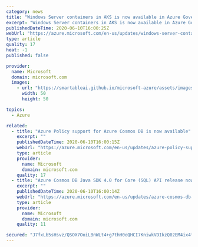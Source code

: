 ```yaml
---
category: news
title: "Windows Server containers in AKS is now available in Azure Government"
excerpt: "Windows Server containers in AKS is now available in Azure Government. "
publishedDateTime: 2020-06-10T16:00:25Z
webUrl: "https://azure.microsoft.com/en-us/updates/windows-server-containers-in-aks-is-now-available-in-azure-government/"
type: article
quality: 17
heat: -1
published: false

provider:
  name: Microsoft
  domain: microsoft.com
  images:
    - url: "https://smartableai.github.io/microsoft-azure/assets/images/organizations/microsoft.com-50x50.jpg"
      width: 50
      height: 50

topics:
  - Azure

related:
  - title: "Azure Policy support for Azure Cosmos DB is now available"
    excerpt: ""
    publishedDateTime: 2020-06-10T16:00:15Z
    webUrl: "https://azure.microsoft.com/en-us/updates/azure-policy-support-for-azure-cosmos-db-is-now-available/"
    type: article
    provider:
      name: Microsoft
      domain: microsoft.com
    quality: 17
  - title: "Azure Cosmos DB Java SDK 4.0 for Core (SQL) API release now in general availability"
    excerpt: ""
    publishedDateTime: 2020-06-10T16:00:14Z
    webUrl: "https://azure.microsoft.com/en-us/updates/azure-cosmos-db-java-sdk-40-for-core-sql-api-release-now-in-general-availability/"
    type: article
    provider:
      name: Microsoft
      domain: microsoft.com
    quality: 11

secured: "J7fxLb5sHsvz/QSOX7OoiLBnWLt4+g7thH0oQHCI7KniwkVDIkzQ02EM4ix4fxnAWyQP5m2cLIu7glbEHaQ4f9zw5fx//1yx6YmVxvHfYnYmLtmqU4bfL5cfkub1bFxB5j31jpWKA0QEMUOzRYaalPWhtHR8Q9kfWltkgVKUsDUYCbghUBPOMGnbYAvshOHDR36KTkF24pdZ/56QCYfO6b5/Adz0jlTlCC4Yve0mDaFP/mpy/3w1576SYKja197s0gTn5qnv7IeLKSKClzcQq6Itvu8UZh/FPlXBGWIBHlXKAJ/904vDNuknNkVW31f4tUyM9zGlkwCFB2Pyekz8nQ==;pKnpdkdLZFa6AWLwfIt6Zg=="
---
```


